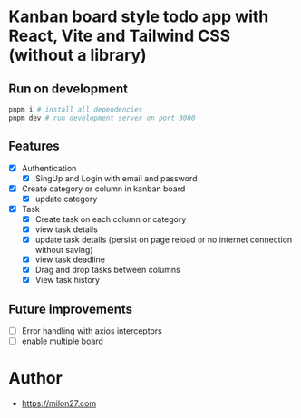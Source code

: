 # Kanban board style todo app with React, Vite and Tailwind CSS (without a library)

## Run on development

```bash
pnpm i # install all dependencies
pnpm dev # run development server on port 3000
```

## Features

- [x] Authentication
  - [x] SingUp and Login with email and password
- [x] Create category or column in kanban board
  - [x] update category
- [x] Task
  - [x] Create task on each column or category
  - [x] view task details
  - [x] update task details (persist on page reload or no internet connection without saving)
  - [x] view task deadline
  - [x] Drag and drop tasks between columns
  - [x] View task history

## Future improvements

- [ ] Error handling with axios interceptors
- [ ] enable multiple board

# Author

- https://milon27.com
